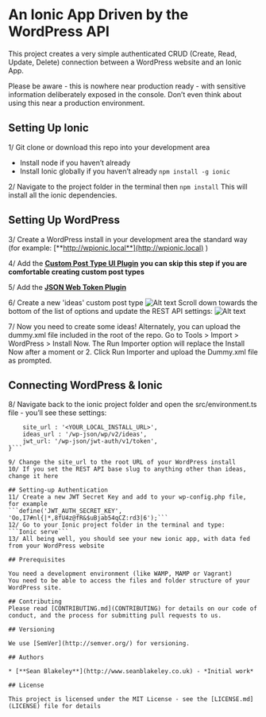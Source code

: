 # An Ionic App Driven by the WordPress API

This project creates a very simple authenticated CRUD (Create, Read, Update, Delete) connection between a WordPress website and an Ionic App.

Please be aware - this is nowhere near production ready - with sensitive information deliberately exposed in the console. Don’t even think about using this near a production environment.

## Setting Up Ionic
1/ Git clone or download this repo into your development area
* Install node if you haven’t already
* Install Ionic globally if you haven’t already
```npm install -g ionic```

2/ Navigate to the project folder in the terminal then
```npm install```
This will install all the ionic dependencies.

## Setting Up WordPress
3/ Create a WordPress install in your development area the standard way (for example: [**http://wpionic.local**](http://wpionic.local)
)

4/ Add the [**Custom Post Type UI Plugin**](https://en-gb.wordpress.org/plugins/custom-post-type-ui/)
**you can skip this step if you are comfortable creating custom post types**

5/ Add the [**JSON Web Token Plugin**](https://wordpress.org/plugins/jwt-authentication-for-wp-rest-api/)

6/ Create a new 'ideas' custom post type
![Alt text](/src/assets/imgs/create-new-ideas-ctp.PNG?raw=true "Create Ideas custom post type")
Scroll down towards the bottom of the list of options and update the REST API settings:
![Alt text](/src/assets/imgs/show-in-rest.PNG?raw=true "Show Ideas custom post type in rest")

7/ Now you need to create some ideas!
Alternately, you can upload the dummy.xml file included in the root of the repo. Go to Tools > Import > WordPress > Install Now. The Run Importer option will replace the Install Now after a moment or 2. Click Run Importer and upload the Dummy.xml file as prompted.

## Connecting WordPress & Ionic
8/ Navigate back to the ionic project folder and open the src/environment.ts file - you’ll see these settings:
```export const environment = {
	site_url : '<YOUR_LOCAL_INSTALL_URL>',
	ideas_url : '/wp-json/wp/v2/ideas',
	jwt_url: '/wp-json/jwt-auth/v1/token',
}```

9/ Change the site_url to the root URL of your WordPress install
10/ If you set the REST API base slug to anything other than ideas, change it here

## Setting-up Authentication
11/ Create a new JWT Secret Key and add to your wp-config.php file, for example
```define('JWT_AUTH_SECRET_KEY', 'Oo,I7#nl{|*,8fU4z@fR&$uBjab54qCZ:rd3|6');```
12/ Go to your Ionic project folder in the terminal and type:
```Ionic serve```
13/ All being well, you should see your new ionic app, with data fed from your WordPress website

## Prerequisites

You need a development environment (like WAMP, MAMP or Vagrant)
You need to be able to access the files and folder structure of your WordPress site.

## Contributing
Please read [CONTRIBUTING.md](CONTRIBUTING) for details on our code of conduct, and the process for submitting pull requests to us.

## Versioning

We use [SemVer](http://semver.org/) for versioning.

## Authors

* [**Sean Blakeley**](http://www.seanblakeley.co.uk) - *Initial work*

## License

This project is licensed under the MIT License - see the [LICENSE.md](LICENSE) file for details
